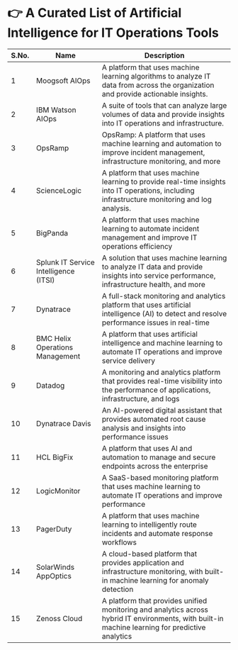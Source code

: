 # 👉 A Curated List of Artificial Intelligence for IT Operations Tools

| S.No. | Name                                    | Description              | 
|-------| ------------------------------------------------------- | ------------------------- | 
| 1| Moogsoft AIOps                                            | A platform that uses machine learning algorithms to analyze IT data from across the organization and provide actionable insights.    | 
| 2 | IBM Watson AIOps | A suite of tools that can analyze large volumes of data and provide insights into IT operations and infrastructure. |
| 3 | OpsRamp|  OpsRamp: A platform that uses machine learning and automation to improve incident management, infrastructure monitoring, and more |
| 4 | ScienceLogic| A platform that uses machine learning to provide real-time insights into IT operations, including infrastructure monitoring and log analysis.
| 5 | BigPanda | A platform that uses machine learning to automate incident management and improve IT operations efficiency |
| 6 | Splunk IT Service Intelligence (ITSI) | A solution that uses machine learning to analyze IT data and provide insights into service performance, infrastructure health, and more |
| 7 | Dynatrace | A full-stack monitoring and analytics platform that uses artificial intelligence (AI) to detect and resolve performance issues in real-time |
| 8| BMC Helix Operations Management | A platform that uses artificial intelligence and machine learning to automate IT operations and improve service delivery |
|9 | Datadog | A monitoring and analytics platform that provides real-time visibility into the performance of applications, infrastructure, and logs |
| 10 | Dynatrace Davis | An AI-powered digital assistant that provides automated root cause analysis and insights into performance issues |
| 11| HCL BigFix | A platform that uses AI and automation to manage and secure endpoints across the enterprise |
| 12 | LogicMonitor |A SaaS-based monitoring platform that uses machine learning to automate IT operations and improve performance |
| 13 | PagerDuty |A platform that uses machine learning to intelligently route incidents and automate response workflows |
| 14 | SolarWinds AppOptics |  A cloud-based platform that provides application and infrastructure monitoring, with built-in machine learning for anomaly detection |
| 15 | Zenoss Cloud | A platform that provides unified monitoring and analytics across hybrid IT environments, with built-in machine learning for predictive analytics |
